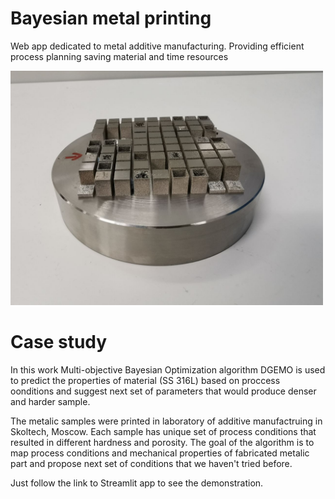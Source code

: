 # Bayesian metal printing
Web app dedicated to metal additive manufacturing. Providing efficient process planning saving material and time resources

<img width="500" src="figures/bad.jpg">

# Case study

In this work Multi-objective Bayesian Optimization algorithm DGEMO is used to predict the properties of material (SS 316L) based on proccess oonditions and suggest next set of parameters that would produce denser and harder sample. 

The metalic samples were printed in laboratory of additive manufactruing in Skoltech, Moscow. Each sample has unique set of process conditions that resulted in different hardness and porosity. The goal of the algorithm is to map process conditions and mechanical properties of fabricated metalic part and propose next set of conditions that we haven't tried before.

Just follow the link to Streamlit app to see the demonstration.


